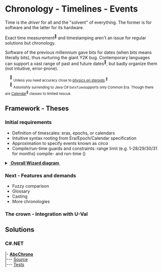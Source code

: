# Chronology - Timelines - Events

Time is the _driver_ for all and the "solvent" of everything. The former is for software and the latter for its hardware.

Exact time measurement<sup>🔬</sup> and timestamping aren't an issue for regular solutions but chronology.

Software of the previous millennium gave bits for dates (when bits means literally bits), thus nurturing the giant Y2K bug. 
Contemporary languages can support a vast range of past and future dates<sup>📆</sup>, but badly organize them (not intuitive, error-prone).

&nbsp;&nbsp;&nbsp;&nbsp;<sup>🔬</sup> <sub>Unless you need accuracy close to [physics on steroids](https://www.nobelprize.org/prizes/physics/2023/summary/).<sup>🔗</sup></sub>\
&nbsp;&nbsp;&nbsp;&nbsp;<sup>📆</sup> <sub>Astonishly surrending to Java  C# `DateTime`supports only Common Era. Though there are [Calendar](https://learn.microsoft.com/en-us/dotnet/api/system.globalization.calendar)<sup>🔗</sup> classes to limited rescue.</sub>

## Framework - Theses
       
### Initial requirements

+ Definition of timescales: eras, epochs, or calendars
+ Intuitive syntax rooting from Era/Epoch/Calendar specification
+ Approximation to specify events known as _circa_
+ Compile/run-time guards and constraints: range limit (e.g. 1-28/29/30/31 for months) compile- and run-time ()

<details>
  <summary><ins>&nbsp;<b>Overall Wizard diagram</b>&nbsp;</ins></summary>

  <br/> <picture><img alt="Model of Chrono Wizard" src="../../../README+/_rsc/images/Chrono/AbcChrono_GenPic.jpg"></picture>

📆 Calendar selection: when applicable and optional\
📱 Absolute year calculated from selection (epoch year, century etc.)\
🔄 circa: optional mark to specify delta in the input unit

---

</details>

### Next - Features and demands 

+ Fuzzy comparison
+ Glossary 
+ Casting
+ More chronologies

### The crown - Integration with U-Val

## Solutions

### C#.NET

|- [**AbcChrono**](../../../src/TuttiFrutti/AbcChrono/README.md)\
|--- [Source](../../../src/TuttiFrutti/AbcChrono/)\
|--- [Tests](../../../src/TuttiFrutti/ExtensionsTests/Chrono/)

